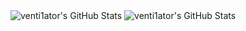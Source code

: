 <img src="https://github-readme-stats.vercel.app/api?username=venti1ator&theme=tokyonight&show_icons=true&hide_border=true&count_private=true" alt="venti1ator's GitHub Stats" />



<img src="https://streak-stats.demolab.com?user=venti1ator&theme=tokyonight&hide_border=true" alt="venti1ator's GitHub Stats" />
